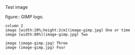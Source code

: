 Test image

figure:: GIMP logo.

```imgs
column 2
image [width:20%;height:2cm](image-gimp.jpg) One or time
image [width:80%](image-gimp.jpg) Two

image (image-gimp.jpg) Three
image (image-gimp.jpg) Four
```
